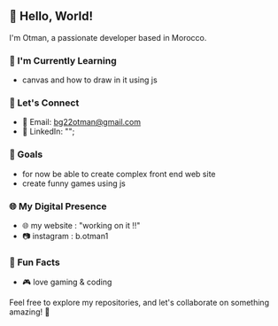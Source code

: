 ## 👋 Hello, World!

I'm Otman, a passionate developer based in Morocco.

### 🌱 I'm Currently Learning

- canvas and how to draw in it using js

### 🤝 Let's Connect

- 📧 Email: bg22otman@gmail.com
- 🔗 LinkedIn: "";


### 🎯 Goals

- for now be able to create complex front end web site
- create funny games using js


### 🌐 My Digital Presence

- 🌐 my website : "working on it !!"
- 📷 instagram : b.otman1

### 🎵 Fun Facts

- 🎮 love gaming & coding

Feel free to explore my repositories, and let's collaborate on something amazing! 🚀

